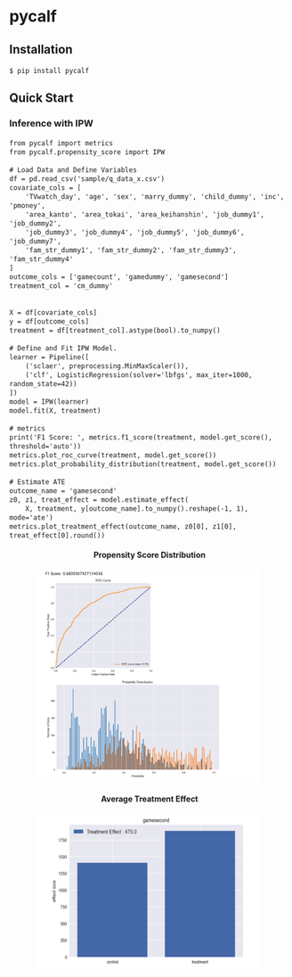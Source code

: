 # pycalf

## Installation
```
$ pip install pycalf
```


## Quick Start
### Inference with IPW
```
from pycalf import metrics
from pycalf.propensity_score import IPW

# Load Data and Define Variables
df = pd.read_csv('sample/q_data_x.csv')
covariate_cols = [
    'TVwatch_day', 'age', 'sex', 'marry_dummy', 'child_dummy', 'inc', 'pmoney',
    'area_kanto', 'area_tokai', 'area_keihanshin', 'job_dummy1', 'job_dummy2',
    'job_dummy3', 'job_dummy4', 'job_dummy5', 'job_dummy6', 'job_dummy7',
    'fam_str_dummy1', 'fam_str_dummy2', 'fam_str_dummy3', 'fam_str_dummy4'
]
outcome_cols = ['gamecount', 'gamedummy', 'gamesecond']
treatment_col = 'cm_dummy'


X = df[covariate_cols]
y = df[outcome_cols]
treatment = df[treatment_col].astype(bool).to_numpy()

# Define and Fit IPW Model.
learner = Pipeline([
    ('sclaer', preprocessing.MinMaxScaler()),
    ('clf', LogisticRegression(solver='lbfgs', max_iter=1000, random_state=42))
])
model = IPW(learner)
model.fit(X, treatment)

# metrics
print('F1 Score: ', metrics.f1_score(treatment, model.get_score(), threshold='auto'))
metrics.plot_roc_curve(treatment, model.get_score())
metrics.plot_probability_distribution(treatment, model.get_score())

# Estimate ATE
outcome_name = 'gamesecond'
z0, z1, treat_effect = model.estimate_effect(
    X, treatment, y[outcome_name].to_numpy().reshape(-1, 1), mode='ate')
metrics.plot_treatment_effect(outcome_name, z0[0], z1[0], treat_effect[0].round())
```
<div align="center">
  <h4> Propensity Score Distribution </h4>
  <img width="400px" height="380px" src="./docs/img/readme_metrics.png">
  <h4> Average Treatment Effect </h4>
  <img width="400px" height="280px" src="./docs/img/readme_ate.png">
</div>

